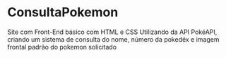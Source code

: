 # ConsultaPokemon
Site com Front-End básico com HTML e CSS Utilizando da API PokéAPI, criando um sistema de consulta do nome, número da pokedéx e imagem frontal padrão do pokemon solicitado
